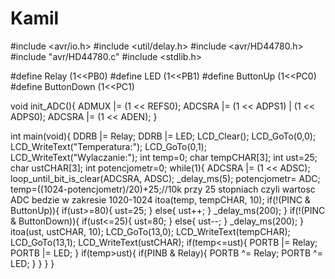 # Kamil
#include <avr/io.h>
#include <util/delay.h>
#include <avr/HD44780.h>
#include "avr/HD44780.c"
#include <stdlib.h>

#define Relay (1<<PB0)
#define LED (1<<PB1)
#define ButtonUp (1<<PC0)
#define ButtonDown (1<<PC1)

void init_ADC(){
	ADMUX |= (1 << REFS0);
	ADCSRA |= (1 << ADPS1) | (1 << ADPS0);
	ADCSRA |= (1 << ADEN);
}


int main(void){
DDRB |= Relay;
DDRB |= LED;
	LCD_Clear();
	LCD_GoTo(0,0);
	LCD_WriteText("Temperatura:");
	LCD_GoTo(0,1);
	LCD_WriteText("Wylaczanie:");
	int temp=0;
	char tempCHAR[3];
	int ust=25;
	char ustCHAR[3];
	int potencjometr=0;
		while(1){
			ADCSRA |= (1 << ADSC);
			loop_until_bit_is_clear(ADCSRA, ADSC);
			_delay_ms(5);
			potencjometr= ADC;
			temp=((1024-potencjometr)/20)+25;//10k przy 25 stopniach czyli wartosc ADC bedzie w zakresie 1020-1024
			itoa(temp, tempCHAR, 10);
			if(!(PINC & ButtonUp)){
				if(ust>=80){
					ust=25;
				}
				else{
					ust++;
				}
				_delay_ms(200);
			}
			if(!(PINC & ButtonDown)){
				if(ust<=25){
					ust=80;
				}
				else{
					ust--;
				}
				_delay_ms(200);
			}
			itoa(ust, ustCHAR, 10);
			LCD_GoTo(13,0);
			LCD_WriteText(tempCHAR);
			LCD_GoTo(13,1);
			LCD_WriteText(ustCHAR);
			if(temp<=ust){
				PORTB |= Relay;
				PORTB |= LED;
			}
			if(temp>ust){
				if(PINB & Relay){
				PORTB ^= Relay;
				PORTB ^= LED;
				}
			}
		}
}


